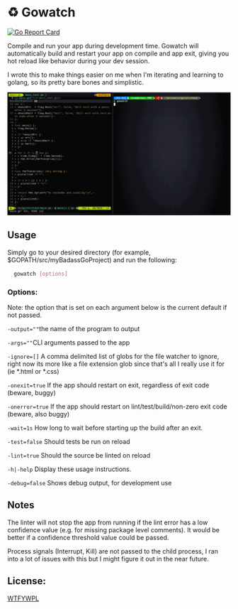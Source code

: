 # :recycle: Gowatch

[![Go Report Card](https://goreportcard.com/badge/adamveld12/gowatch)](https://goreportcard.com/report/adamveld12/gowatch)

Compile and run your app during development time. Gowatch will automatically build and restart your app on compile and app exit,
giving you hot reload like behavior during your dev session.

I wrote this to make things easier on me when I'm iterating and learning to golang, so its pretty bare bones and simplistic.

![gowatch demo](/gowatch_demo.gif)


## Usage

Simply go to your desired directory (for example, $GOPATH/src/myBadassGoProject) and run the following:

```sh
  gowatch [options]
```

### Options:

Note: the option that is set on each argument below is the current default if not passed.

`-output=""`the name of the program to output

`-args=""`CLI arguments passed to the app

`-ignore=[]`  A comma delimited list of globs for the file watcher to ignore, right now its more like a file extension glob since that's all I really use it for (ie \*.html or \*.css)

 `-onexit=true`  If the app should restart on exit, regardless of exit code (beware, buggy)

`-onerror=true` If the app should restart on lint/test/build/non-zero exit code (beware, also buggy)

`-wait=1s` How long to wait before starting up the build after an exit.

 `-test=false` Should tests be run on reload

 `-lint=true` Should the source be linted on reload

`-h|-help` Display these usage instructions.

`-debug=false` Shows debug output, for development use


## Notes

The linter will not stop the app from running if the lint error has a low confidence value (e.g. for missing package level comments). It would be better if a confidence threshold value could be passed.

Process signals (Interrupt, Kill) are not passed to the child process, I ran into a lot of issues with this but I might figure it out in the near future.


## License:

[WTFYWPL](https://en.wikipedia.org/wiki/WTFPL)

